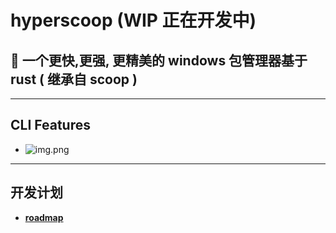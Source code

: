 # hyperscoop    (WIP 正在开发中) 

## 🐼 一个更快,更强, 更精美的  windows 包管理器基于 rust ( 继承自 scoop )

---
##  CLI Features  

- ![img.png](./img/img.png) 
---   
##  开发计划   
 -  **[roadmap](./roadmap.md)** 
